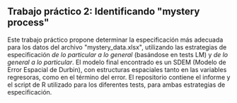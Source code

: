 ## Trabajo práctico 2: Identificando "mystery process"

Este trabajo práctico propone determinar la especificación más adecuada para los datos del archivo "mystery_data.xlsx", utilizando las estrategias de especificación *de lo particular a lo general* (basándose en tests LM) y *de lo general a lo particular*. El modelo final encontrado es un SDEM (Modelo de Error Espacial de Durbin), con estructuras espaciales tanto en las variables regresoras, como en el término del error. El repositorio contiene el informe y el script de R utilizado para los diferentes tests, para ambas estrategias de especificación. 
